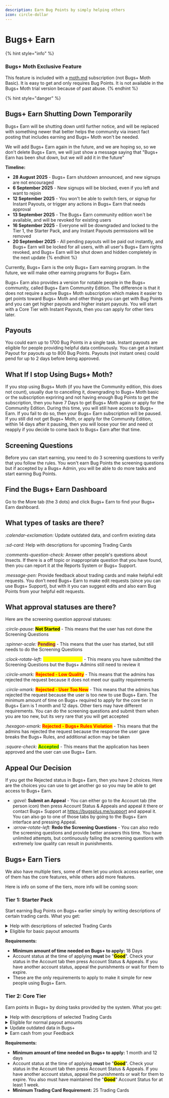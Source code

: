 ```yaml
---
description: Earn Bug Points by simply helping others
icon: circle-dollar
---
```


# Bugs+ Earn

{% hint style="info" %}
### Bugs+ Moth Exclusive Feature

This feature is included with a [moth.md](../gameplay/moth.md "mention") subscription (not Bugs+ Moth Basic). It is easy to get and only requires Bug Points. It is not available in the Bugs+ Moth trial version because of past abuse.
{% endhint %}

{% hint style="danger" %}
## Bugs+ Earn Shutting Down Temporarily

Bugs+ Earn will be shutting down until further notice, and will be replaced with something newer that better helps the community via insect fact posting that includes earning and Bugs+ Moth won't be needed.

We will add Bugs+ Earn again in the future, and we are hoping so, so we don't delete Bugs+ Earn, we will just show a message saying that "Bugs+ Earn has been shut down, but we will add it in the future"

**Timeline:**

* **28 August 2025** - Bugs+ Earn shutdown announced, and new signups are not encouraged
* **6 September 2025** - New signups will be blocked, even if you left and want to rejoin
* **12 September 2025** - You won't be able to switch tiers, or signup for Instant Payouts, or trigger any actions in Bugs+ Earn that needs approval
* **13 September 2025** - The Bugs+ Earn community edition won't be available, and will be revoked for existing users
* **16 September 2025** - Everyone will be downgraded and locked to the Tier 1, the Starter Pack, and any Instant Payouts permissions will be removed
* **20 September 2025** - All pending payouts will be paid out instantly, and Bugs+ Earn will be locked for all users, with all user's Bugs+ Earn rights revoked, and Bugs+ Earn will be shut down and hidden completely in the next update
{% endhint %}

Currently, Bugs+ Earn is the only Bugs+ Earn earning program. In the future, we will make other earning programs for Bugs+ Earn.

Bugs+ Earn also provides a version for notable people in the Bugs+ community, called Bugs+ Earn Community Edition. The difference is that it does not require a active Bugs+ Moth subscription which makes it easier to get points toward Bugs+ Moth and other things you can get with Bug Points and you can get higher payouts and higher instant payouts. You will start with a Core Tier with Instant Payouts, then you can apply for other tiers later.

## Payouts

You could earn up to 1700 Bug Points in a single task. Instant payouts are eligible for people providing helpful data continuously. You can get a Instant Payout for payouts up to 800 Bug Points. Payouts (not instant ones) could pend for up to 2 days before being approved.

## What If I stop Using Bugs+ Moth?

If you stop using Bugs+ Moth (if you have the Community edition, this does not count), usually due to cancelling it, downgrading to Bugs+ Moth basic or the subscription expriring and not having enough Bug Points to get the subscription, then you have 7 Days to get Bugs+ Moth again or apply for the Community Edition. During this time, you will still have access to Bugs+ Earn. If you fail to do so, then your Bugs+ Earn subscription will be paused. If you still did not get Bugs+ Moth, or apply for the Community Edition, within 14 days after it pausing, then you will loose your tier and need ot reapply if you decide to come back to Bugs+ Earn after that time.

## Screening Questions

Before you can start earning, you need to do 3 screening questions to verify that you follow the rules. You won't earn Bug Points the screening questions but if accepted by a Bugs+ Admin, you will be able to do more tasks and start earning Bug Points.

## Find the Bugs+ Earn Dashboard

Go to the More tab (the 3 dots) and click Bugs+ Earn to find your Bugs+ Earn dashboard.

## What types of tasks are there?

<i class="fa-calendar-exclamation">:calendar-exclamation:</i> Update outdated data, and confirm existing data

<i class="fa-sd-card">:sd-card:</i> Help with descriptions for upcoming Trading Cards

<i class="fa-comments-question-check">:comments-question-check:</i> Answer other people's questions about Insects. If there is a off topic or inappropriate question that you have found, then you can report it at the Reports System or Bugs+ Support.

<i class="fa-message-pen">:message-pen:</i> Provide feedback about trading cards and make helpful edit requests. You don’t need Bugs+ Earn to make edit requests (since you can use Bugs+ Support), but with it you can suggest edits and also earn Bug Points from your helpful edit requests.

## What approval statuses are there?

Here are the screening question approval statuses:

<i class="fa-circle-pause">:circle-pause:</i> <mark style="color:$info;">**Not Started**</mark> - This means that the user has not done the Screening Questions

<i class="fa-spinner-scale">:spinner-scale:</i> <mark style="color:purple;">**Pending**</mark> - This means that the user has started, but still needs to do the Screening Questions

<i class="fa-clock-rotate-left">:clock-rotate-left:</i> <mark style="color:yellow;">**Review Requested**</mark> - This means you have submitted the Screening Questions but the Bugs+ Admins still need to review it

<i class="fa-circle-xmark">:circle-xmark:</i> <mark style="color:red;">**Rejected - Low Quality**</mark> - This means that the admins has rejected the request because it does not meet our quality requirements

<i class="fa-circle-xmark">:circle-xmark:</i> <mark style="color:red;">**Rejected - User Too New**</mark> - This means that the admins has rejected the request because the user is too new to use Bugs+ Earn. The minimum amount of time on Bugs+ required to apply for the core tier in Bugs+ Earn is 1 month and 12 days. Other tiers may have different requirements. You can do the screening questions and submit them when you are too new, but its very rare that you will get accepted

<i class="fa-hexagon-xmark">:hexagon-xmark:</i> <mark style="color:red;">**Rejected - Bugs+ Rules Violation**</mark> - This means that the admins has rejected the request because the response the user gave breaks the Bugs+ Rules, and additional action may be taken

<i class="fa-square-check">:square-check:</i> <mark style="color:green;">**Accepted**</mark> - This means that the application has been approved and the user can use Bugs+ Earn.

## Appeal Our Decision

If you get the Rejected status in Bugs+ Earn, then you have 2 choices. Here are the choices you can use to get another go so you may be able to get access to Bugs+ Earn.

* <i class="fa-gavel">:gavel:</i> **Submit an Appeal** - You can either go to the Account tab (the person icon) then press Account Status & Appeals and appeal it there or contact Bugs+ Support at https://bugsplus.me/support and appeal it. You can also go to one of those tabs by going to the Bugs+ Earn interface and pressing Appeal.
* <i class="fa-arrow-rotate-left">:arrow-rotate-left:</i> **Redo the Screening Questions** - You can also redo the  screening questions and provide better answers this time. You have unlimited attempts, but continuously failing the screening questions with extremely low quality can result in punishments.

## Bugs+ Earn Tiers

We also have multiple tiers, some of them let you unlock access earlier, one of them has the core features, while others add more features.

Here is info on some of the tiers, more info will be coming soon:

### Tier 1: Starter Pack

Start earning Bug Points on Bugs+ earlier simply by writing descriptions of certain trading cards. What you get:

<details>

<summary>Help with descriptions of selected Trading Cards</summary>

With the Starter Pack, you can help with the descriptions of Common and Uncommon Trading Cards and earn Bug Points.

{% hint style="warning" %}
Please provide correct info to boost your chances of getting a level up to the next tier and to help make Bugs+ information accurate. Try using your knowledge, or unleash the power of BugSearch, which is a free tool provided by Bugs+ for everyone.
{% endhint %}

</details>

<details>

<summary>Eligible for basic payout amounts</summary>

With the Starter Pack, you will get basic payout amounts as shown below:

* **Accepted Trading Card Description:** Get Up To <mark style="color:orange;">**725 Bug Points**</mark>
* **Considered Trading Card Description:** Get up to <mark style="color:blue;">**165 Bug Points**</mark>
* <mark style="color:red;">**Not eligible for Instant Payouts, regardless of account status and Bugs+ Earn data quality**</mark>

</details>

**Requirements:**

* **Minimum amount of time needed on Bugs+ to apply:** 18 Days
* Account status at the time of applying **must** be "<mark style="color:$success;">**Good**</mark>". Check your status in the Account tab then press Account Status & Appeals. If you have another account status, appeal the punishments or wait for them to expire.
* These are the only requirements to apply to make it simple for new people using Bugs+ Earn.

### Tier 2: Core Tier

Earn points in Bugs+ by doing tasks provided by the system. What you get:

<details>

<summary>Help with descriptions of selected Trading Cards</summary>

With the Core Tier, you can help with the descriptions of Common, Uncommon and Rare Trading Cards and earn Bug Points.

{% hint style="warning" %}
Please provide correct info to boost your chances of getting a level up to the next tier and to help make Bugs+ information accurate. Try using your knowledge, or unleash the power of BugSearch, which is a free tool provided by Bugs+ for everyone.
{% endhint %}

</details>

<details>

<summary>Eligible for normal payout amounts</summary>

With the Core Tier, you will get normal payout amounts as shown below:

* **Accepted Trading Card Description:** Get Up To <mark style="color:orange;">**950 Bug Points**</mark>
* **Considered Trading Card Description:** Get up to <mark style="color:blue;">**400 Bug Points**</mark>

- **Complete a outdated data question:** Get up to <mark style="color:purple;">**675 Bug Points**</mark>

* **You marked a Outdated Data question marked as not outdated**: Get up to <mark style="color:$info;">**100 Bug Points**</mark>
* **Outdated data that you reported gets fixed in Bugs+:** Get up to <mark style="color:orange;">**850 Bug Points**</mark>
* **Submit feedback to our team that is considered:** Get up to <mark style="color:purple;">**765 Bug Points**</mark>
* **Submit feedback to our team that has been added:** Get up to <mark style="color:purple;">**985 Bug Points**</mark>

- <mark style="color:orange;">**Eligible for Instant Payouts, you can apply separately in the Bugs+ Earn dashboard, press Payouts and press Apply For Instant Payouts**</mark>

</details>

<details>

<summary>Update outdated data in Bugs+</summary>

With the Core Tier, you can help update outdated data in Bugs+, and earn Bug Points in return.

Data that has not been updated in the last 2 months will be added to the Outdated Data Review process. If you come across data in the Outdated Data Review process, you can mark it as outdated, or not outdated, and provide what is outdated in the trading card. If you don't know if the data is outdated, use BugSearch or a Search engine and research, or skip the question so someone else can answer it.

</details>

<details>

<summary>Earn cash from your Feedback</summary>

You can earn Bug Points from your helpful Feedback.

</details>

**Requirements:**

* **Minimum amount of time needed on Bugs+ to apply:** 1 month and 12 days
* Account status at the time of applying **must** be "<mark style="color:$success;">**Good**</mark>". Check your status in the Account tab then press Account Status & Appeals. If you have another account status, appeal the punishments or wait for them to expire. You also must have maintained the "<mark style="color:$success;">**Good**</mark>" Account Status for at least 1 week.
* **Minimum Trading Card Requirement:** 25 Trading Cards
